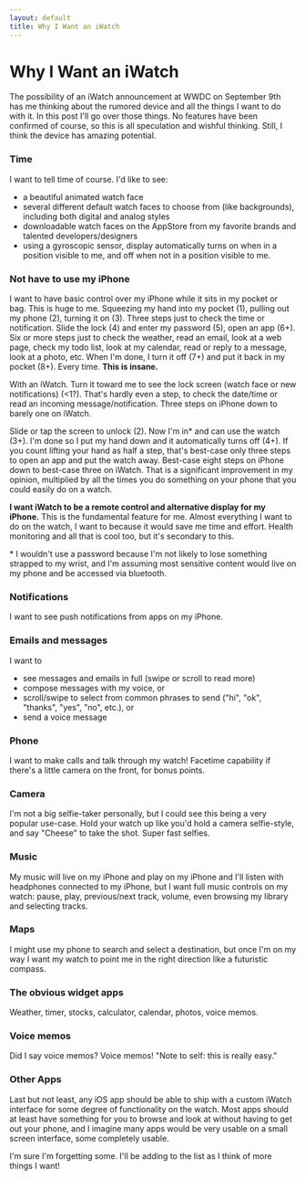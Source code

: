 ```yaml
---
layout: default
title: Why I Want an iWatch
---
```


# Why I Want an iWatch

The possibility of an iWatch announcement at WWDC on September 9th has me thinking about the rumored device and all the things I want to do with it. In this post I'll go over those things. No features have been confirmed of course, so this is all speculation and wishful thinking. Still, I think the device has amazing potential.

### Time

I want to tell time of course. I'd like to see:

* a beautiful animated watch face
* several different default watch faces to choose from (like backgrounds), including both digital and analog styles
* downloadable watch faces on the AppStore from my favorite brands and talented developers/designers
* using a gyroscopic sensor, display automatically turns on when in a position visible to me, and off when not in a position visible to me.

### Not have to use my iPhone

I want to have basic control over my iPhone while it sits in my pocket or bag. This is huge to me. Squeezing my hand into my pocket (1), pulling out my phone (2), turning it on (3). Three steps just to check the time or notification. Slide the lock (4) and enter my password (5), open an app (6+). Six or more steps just to check the weather, read an email, look at a web page, check my todo list, look at my calendar, read or reply to a message, look at a photo, etc. When I'm done, I turn it off (7+) and put it back in my pocket (8+). Every time. **This is insane.**

With an iWatch. Turn it toward me to see the lock screen (watch face or new notifications) (<1?). That's hardly even a step, to check the date/time or read an incoming message/notification. Three steps on iPhone down to barely one on iWatch.

Slide or tap the screen to unlock (2). Now I'm in* and can use the watch (3+). I'm done so I put my hand down and it automatically turns off (4+). If you count lifting your hand as half a step, that's best-case only three steps to open an app and put the watch away. Best-case eight steps on iPhone down to best-case three on iWatch. That is a significant improvement in my opinion, multiplied by all the times you do something on your phone that you could easily do on a watch.

**I want iWatch to be a remote control and alternative display for my iPhone.** This is the fundamental feature for me. Almost everything I want to do on the watch, I want to because it would save me time and effort. Health monitoring and all that is cool too, but it's secondary to this.

\* I wouldn't use a password because I'm not likely to lose something strapped to my wrist, and I'm assuming most sensitive content would live on my phone and be accessed via bluetooth.

### Notifications

I want to see push notifications from apps on my iPhone.

### Emails and messages

I want to 

* see messages and emails in full (swipe or scroll to read more)
* compose messages with my voice, or
* scroll/swipe to select from common phrases to send ("hi", "ok", "thanks", "yes", "no", etc.), or
* send a voice message

### Phone

I want to make calls and talk through my watch! Facetime capability if there's a little camera on the front, for bonus points.

### Camera

I'm not a big selfie-taker personally, but I could see this being a very popular use-case. Hold your watch up like you'd hold a camera selfie-style, and say "Cheese" to take the shot. Super fast selfies.

### Music

My music will live on my iPhone and play on my iPhone and I'll listen with headphones connected to my iPhone, but I want full music controls on my watch: pause, play, previous/next track, volume, even browsing my library and selecting tracks.

### Maps

I might use my phone to search and select a destination, but once I'm on my way I want my watch to point me in the right direction like a futuristic compass.

### The obvious widget apps

Weather, timer, stocks, calculator, calendar, photos, voice memos.

### Voice memos

Did I say voice memos? Voice memos! "Note to self: this is really easy."

### Other Apps

Last but not least, any iOS app should be able to ship with a custom iWatch interface for some degree of functionality on the watch. Most apps should at least have something for you to browse and look at without having to get out your phone, and I imagine many apps would be very usable on a small screen interface, some completely usable.

I'm sure I'm forgetting some. I'll be adding to the list as I think of more things I want!
